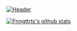 [![Header](https://api.fnngttrt.de/header/)](https://fnngttrt.de/)


[![Fnngttrts's github stats](https://github-readme-stats.vercel.app/api?username=fnngttrt&theme=algolia)](https://github.com/anuraghazra/github-readme-stats)
